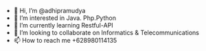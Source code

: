 - 👋 Hi, I’m @adhipramudya
- 👀 I’m interested in Java. Php.Python
- 🌱 I’m currently learning Restful-API
- 💞️ I’m looking to collaborate on Informatics &  Telecommunications
- 📫 How to reach me +628980114135

<!---
adhipramudya/adhipramudya is a ✨ special ✨ repository because its `README.md` (this file) appears on your GitHub profile.
You can click the Preview link to take a look at your changes.
--->
